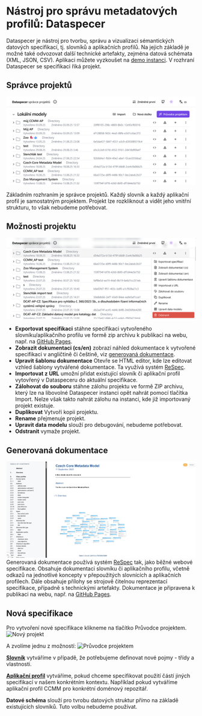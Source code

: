 # Nástroj pro správu metadatových profilů: Dataspecer
Dataspecer je nástroj pro tvorbu, správu a vizualizaci sémantických datových specifikací, tj. slovníků a aplikačních profilů.
Na jejich základě je možné také odvozovat další technické artefakty, zejména datová schémata (XML, JSON, CSV).
Aplikaci můžete vyzkoušet na [demo instanci](https://demo.dataspecer.com/).
V rozhraní Dataspecer se specifikaci říká projekt.

## Správce projektů

![Správce projektů](assets/images/manager.webp)

Základním rozhraním je správce projektů.
Každý slovník a každý aplikační profil je samostatným projektem.
Projekt lze rozkliknout a vidět jeho vnitřní strukturu, to však nebudeme potřebovat.

## Možnosti projektu

![Možnosti projektu](assets/images/další_možnosti.webp)

- **Exportovat specifikaci** stáhne specifikaci vytvořeného slovníku/aplikačního profilu ve formě zip archivu k publikaci na webu, např. na [GitHub Pages](https://pages.github.com).
- **Zobrazit dokumentaci (cs/en)** zobrazí náhled dokumentace k vytvořené specifikaci v angličtině či češtině, viz [generovaná dokumentace](#generovana-dokumentace).
- **Upravit šablonu dokumentace** Otevře se HTML editor, kde lze editovat vzhled šablony vytvářené dokumentace. Ta využívá systém [ReSpec](https://respec.org/docs/).
- **Importovat z URL** umožní přidat existující slovník či aplikační profil vytovřený v Dataspeceru do aktuální specifikace.
- **Zálohovat do souboru** stáhne zálohu projektu ve formě ZIP archivu, který lze na libovolné Dataspecer instanci opět nahrát pomocí tlačítka Import. Nelze však takto nahrát zálohu na instanci, kde již importovaný projekt existuje.
- **Duplikovat** Vytvoří kopii projektu.   
- **Rename** přejmenuje projekt.  
- **Upravit data modelu** slouží pro debugování, nebudeme potřebovat.
- **Odstranit** vymaže projekt.

## Generovaná dokumentace
![Dokumentace](assets/images/dokumentace.webp)
Generovaná dokumentace používá systém [ReSpec](https://respec.org/docs/) tak, jako běžné webové specifikace.
Obsahuje dokumentaci slovníku či aplikačního profilu, včetně odkazů na jednotlivé koncepty v přepoužitých slovnících a aplikačních profilech.
Dále obsahuje přílohy se strojově čitelnou reprezentací specifikace, případně s technickými artefakty.
Dokumentace je připravena k publikaci na webu, např. na [GitHub Pages](https://pages.github.com).

## Nová specifikace
Pro vytvoření nové specifikace klikneme na tlačítko Průvodce projektem.
![Nový projekt](assets/images/nový_projekt.webp)

A zvolíme jednu z možností:
![Průvodce projektem](assets/images/průvodce_projektem.webp)

[**Slovník**](slovníky.md) vytváříme v případě, že potřebujeme definovat nové pojmy - třídy a vlastnosti.

[**Aplikační profil**](aplikační-profily.md) vytváříme, pokud chceme specifikovat použití částí jiných specifikací v našem konkrétním kontextu. Například pokud vytváříme aplikační profil CCMM pro konkrétní doménový repozitář.

**Datové schéma** slouží pro tvrobu datových struktur přímo na základě existujících slovníků. Tuto volbu nebudeme používat.